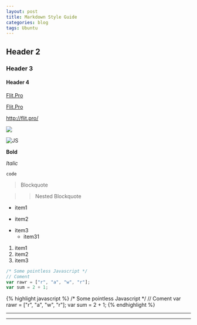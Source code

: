 ```yaml
---
layout: post
title: Markdown Style Guide
categories: blog
tags: Ubuntu
---
```

## Header 2

### Header 3

#### Header 4

[Flit.Pro](http://flit.pro/ "Flit")

[Flit.Pro](http://flit.pro/)

<http://flit.pro/>

![](http://nodejs-cloud.com/img/128px/nodejs.png)

![JS](http://nodejs-cloud.com/img/128px/nodejs.png)

**Bold**

_Italic_

`code`

> Blockquote

>> Nested Blockquote

* item1
- item2
+ item3
  - item31

1. item1
2. item2
3. item3

```javascript
/* Some pointless Javascript */
// Coment
var rawr = ["r", "a", "w", "r"];
var sum = 2 + 1;
```

{% highlight javascript %}
/* Some pointless Javascript */
// Coment
var rawr = ["r", "a", "w", "r"];
var sum = 2 + 1;
{% endhighlight %}

----

****